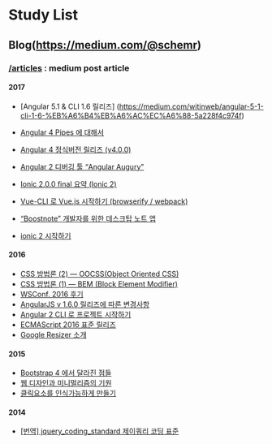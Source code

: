 # Study List

## Blog(https://medium.com/@schemr)

### [/articles](https://github.com/schemr/study/tree/master/articles) : medium post article

#### 2017

- [Angular 5.1 & CLI 1.6 릴리즈] (https://medium.com/witinweb/angular-5-1-cli-1-6-%EB%A6%B4%EB%A6%AC%EC%A6%88-5a228f4c974f)

- [Angular 4 Pipes 에 대해서](https://medium.com/witinweb/angular-4-2-pipes-%EC%97%90-%EB%8C%80%ED%95%B4%EC%84%9C-651848186633)
- [Angular 4 정식버전 릴리즈 (v4.0.0)](https://medium.com/witinweb/angular-4-%EC%A0%95%EC%8B%9D%EB%B2%84%EC%A0%84-%EB%A6%B4%EB%A6%AC%EC%A6%88-v4-0-0-c8390578888a#.g4osreh1y)
- [Angular 2 디버깅 툴 “Angular Augury”](https://medium.com/@schemr/angular-2-%EB%94%94%EB%B2%84%EA%B9%85-%ED%88%B4-angular-augury-89989b39f0bb#.1w758r2mt)
- [Ionic 2.0.0 final 요약 (Ionic 2)](https://medium.com/witinweb/ionic-2-0-0-final-%EC%9A%94%EC%95%BD-969182e4c6bc#.kg30nqpcv)
- [Vue-CLI 로 Vue.js 시작하기 (browserify / webpack)](https://medium.com/witinweb/vue-cli-%EB%A1%9C-vue-js-%EC%8B%9C%EC%9E%91%ED%95%98%EA%B8%B0-browserify-webpack-22582202cd52)
- [“Boostnote” 개발자를 위한 데스크탑 노트 앱](https://medium.com/witinweb/boostnote-%EA%B0%9C%EB%B0%9C%EC%9E%90%EB%A5%BC-%EC%9C%84%ED%95%9C-%EB%8D%B0%EC%8A%A4%ED%81%AC%ED%83%91-%EB%85%B8%ED%8A%B8-%EC%95%B1-fe862cfc1a05)
- [ionic 2 시작하기](https://medium.com/witinweb/ionic-2-%EC%8B%9C%EC%9E%91%ED%95%98%EA%B8%B0-ed011c7fe69b)


#### 2016

- [CSS 방법론 (2) — OOCSS(Object Oriented CSS)](https://medium.com/witinweb/css-%EB%B0%A9%EB%B2%95%EB%A1%A0-2-oocss-object-oriented-css-4064e1119354)
- [CSS 방법론 (1) — BEM (Block Element Modifier)](https://medium.com/witinweb/css-%EB%B0%A9%EB%B2%95%EB%A1%A0-1-bem-block-element-modifier-1c03034e65a1)
- [WSConf. 2016 후기](https://medium.com/witinweb/wsconf-2016-%ED%9B%84%EA%B8%B0-6fb4562f05ba)
- [AngularJS v 1.6.0 릴리즈에 따른 변경사항](https://medium.com/witinweb/angularjs-v-1-6-0-%EB%A6%B4%EB%A6%AC%EC%A6%88%EC%97%90-%EB%94%B0%EB%A5%B8-%EB%B3%80%EA%B2%BD%EC%82%AC%ED%95%AD-8e3778e513d0)
- [Angular 2 CLI 로 프로젝트 시작하기](https://medium.com/witinweb/angular-2-cli-%EB%A1%9C-%ED%94%84%EB%A1%9C%EC%A0%9D%ED%8A%B8-%EC%8B%9C%EC%9E%91%ED%95%98%EA%B8%B0-11a188e17223)
- [ECMAScript 2016 표준 릴리즈](https://medium.com/@schemr/ecmascript-2016-%ED%91%9C%EC%A4%80-%EB%A6%B4%EB%A6%AC%EC%A6%88-520048e4e803)
- [Google Resizer 소개](https://medium.com/@schemr/google-resizer-%EC%86%8C%EA%B0%9C-4c4f45b5f4c3#.xr4eq9njb)


#### 2015

- [Bootstrap 4 에서 달라진 점들](https://medium.com/@schemr/bootstrap-4-%EC%97%90%EC%84%9C-%EB%8B%AC%EB%9D%BC%EC%A7%84-%EC%A0%90%EB%93%A4-b010fa2a0786#.h8lmnh5x8)
- [웹 디자인과 미니멀리즘의 기원](https://medium.com/@schemr/%EC%9B%B9-%EB%94%94%EC%9E%90%EC%9D%B8%EA%B3%BC-%EB%AF%B8%EB%8B%88%EB%A9%80%EB%A6%AC%EC%A6%98%EC%9D%98-%EA%B8%B0%EC%9B%90-bb3eb1f4ef3b)
- [클릭요소를 인식가능하게 만들기](https://medium.com/@schemr/%ED%81%B4%EB%A6%AD%EC%9A%94%EC%86%8C%EB%A5%BC-%EC%9D%B8%EC%8B%9D%EA%B0%80%EB%8A%A5%ED%95%98%EA%B2%8C-%EB%A7%8C%EB%93%A4%EA%B8%B0-3ab270eb943b)

#### 2014
- [[번역] jquery_coding_standard 제이쿼리 코딩 표준](https://medium.com/@schemr/%EB%B2%88%EC%97%AD-jquery-coding-standard-%EC%A0%9C%EC%9D%B4%EC%BF%BC%EB%A6%AC-%EC%BD%94%EB%94%A9-%ED%91%9C%EC%A4%80-504f1700389b)